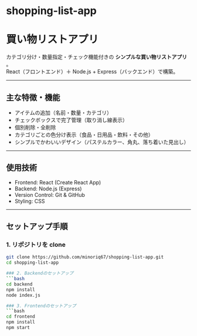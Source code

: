 # shopping-list-app

# 買い物リストアプリ

カテゴリ分け・数量指定・チェック機能付きの **シンプルな買い物リストアプリ** 。  
React（フロントエンド）＋ Node.js + Express（バックエンド）で構築。  

---

## 主な特徴・機能

- アイテムの追加（名前・数量・カテゴリ）
- チェックボックスで完了管理（取り消し線表示）
- 個別削除・全削除
- カテゴリごとの色分け表示（食品・日用品・飲料・その他）
- シンプルでかわいいデザイン（パステルカラー、角丸、落ち着いた見出し）

---

## 使用技術

- Frontend: React (Create React App)
- Backend: Node.js (Express)
- Version Control: Git & GitHub
- Styling: CSS

---

## セットアップ手順

### 1. リポジトリを clone
```bash
git clone https://github.com/minoriq67/shopping-list-app.git
cd shopping-list-app

### 2. Backendのセットアップ
```bash
cd backend
npm install
node index.js

### 3. Frontendのセットアップ
```bash
cd frontend
npm install
npm start


